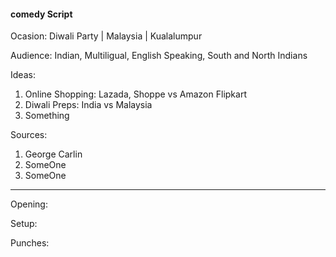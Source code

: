 #### comedy Script

Ocasion: Diwali Party | Malaysia | Kualalumpur

Audience: Indian, Multiligual, English Speaking, South and North Indians

Ideas:

1. Online Shopping: Lazada, Shoppe vs Amazon Flipkart
2. Diwali Preps: India vs Malaysia
3. Something

Sources:

1. George Carlin
2. SomeOne
3. SomeOne
---

Opening:


Setup:


Punches: 
